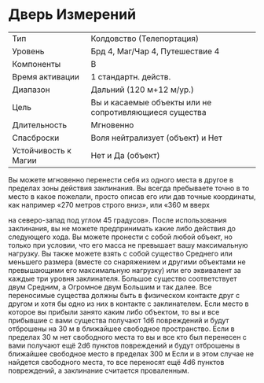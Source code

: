 
# Дверь Измерений

| | |
|---|---|
|Тип|Колдовство (Телепортация)|
|Уровень| Брд 4, Маг/Чар 4, Путешествие 4|
|Компоненты| В|
|Время активации| 1 стандартн. действ.|
|Диапазон| Дальний (120 м+12 м/ур.)|
|Цель| Вы и касаемые объекты или не сопротивляющиеся существа|
|Длительность| Мгновенно|
|Спасброски| Воля нейтрализует (объект) и Нет|
|Устойчивость к Магии| Нет и Да (объект)|

Вы можете мгновенно перенести себя
из одного места в другое в пределах
зоны действия заклинания. Вы всегда
пребываете точно в то место в какое
пожелали, просто описав его или дав
точные координаты, как например «270
метров строго вниз», или «360 м вверх

на северо-запад под углом 45 градусов».
После использования заклинания, вы
не можете предпринимать какие либо
действия до следующего хода. Вы можете пронести с собой любой объект,
но только при условии, что его масса
не превышает вашу максимальную нагрузку. Вы также можете взять с собой
существо Среднего или меньшего размера (вместе со снаряжением и другими объектами не превышающими
его максимальную нагрузку) или его
эквивалент за каждые три уровня заклинателя. Большое существо соответствует двум Средним, а Огромное двум
Большим и так далее. Все переносимые
существа должны быть в физическом
контакте друг с другом и хотя бы одно
из них в контакте с заклинателем.
Если место в которое вы прибыли занято каким либо объектом, то вы и все
прибывшие с вами существа получают
1d6 повреждений и будут отброшены
на 30 м в ближайшее свободное пространство. Если в пределах 30 м нет
свободного места то вы и все кто был
перенесен с вами получают ещё 2d6
пунктов повреждений и будут отброшены в ближайшее свободное место в
пределах 300 м Если и в этом случае не
найдется свободного места, то все переносят ещё 4d6 пунктов повреждений, а
заклинание считается проваленным.